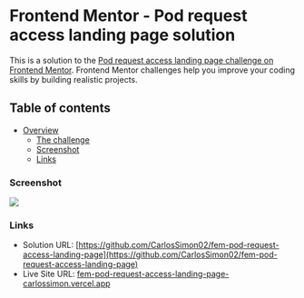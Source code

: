 # Frontend Mentor - Pod request access landing page solution

This is a solution to the [Pod request access landing page challenge on Frontend Mentor](https://www.frontendmentor.io/challenges/pod-request-access-landing-page-eyTmdkLSG). Frontend Mentor challenges help you improve your coding skills by building realistic projects. 

## Table of contents

- [Overview](#overview)
  - [The challenge](#the-challenge)
  - [Screenshot](#screenshot)
  - [Links](#links)

### Screenshot

![](./screenshot.jpg)

### Links

- Solution URL: [https://github.com/CarlosSimon02/fem-pod-request-access-landing-page](https://github.com/CarlosSimon02/fem-pod-request-access-landing-page)
- Live Site URL: [fem-pod-request-access-landing-page-carlossimon.vercel.app](fem-pod-request-access-landing-page-carlossimon.vercel.app)
